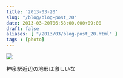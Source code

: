 ```yaml
---
title: '2013-03-20'
slug: "/blog/blog-post_20"
date: 2013-03-20T06:58:00.000+09:00
draft: false
aliases: [ "/2013/03/blog-post_20.html" ]
tags : [photo]
---
```


  
![](https://68.media.tumblr.com/456153b52f3fc92f38a71ab5ee1315a4/tumblr_mjy0gs643t1rwrdpxo1_1280.jpg)  

  
  

神泉駅近辺の地形は激しいな